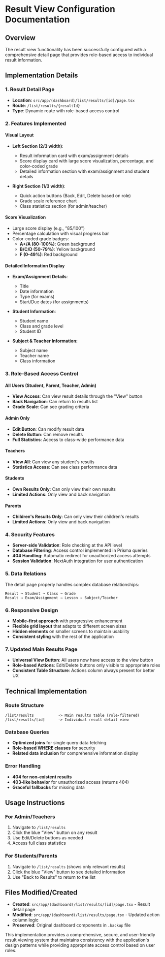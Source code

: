 # Result View Configuration Documentation

## Overview

The result view functionality has been successfully configured with a comprehensive detail page that provides role-based access to individual result information.

## Implementation Details

### 1. **Result Detail Page**

- **Location**: `src/app/(dashboard)/list/results/[id]/page.tsx`
- **Route**: `/list/results/{resultId}`
- **Type**: Dynamic route with role-based access control

### 2. **Features Implemented**

#### **Visual Layout**

- **Left Section (2/3 width)**:
  - Result information card with exam/assignment details
  - Score display card with large score visualization, percentage, and color-coded grade
  - Detailed information section with exam/assignment and student details

- **Right Section (1/3 width)**:
  - Quick action buttons (Back, Edit, Delete based on role)
  - Grade scale reference chart
  - Class statistics section (for admin/teacher)

#### **Score Visualization**

- Large score display (e.g., "85/100")
- Percentage calculation with visual progress bar
- Color-coded grade badges:
  - **A+/A (80-100%)**: Green background
  - **B/C/D (50-79%)**: Yellow background
  - **F (0-49%)**: Red background

#### **Detailed Information Display**

- **Exam/Assignment Details**:
  - Title
  - Date information
  - Type (for exams)
  - Start/Due dates (for assignments)

- **Student Information**:
  - Student name
  - Class and grade level
  - Student ID

- **Subject & Teacher Information**:
  - Subject name
  - Teacher name
  - Class information

### 3. **Role-Based Access Control**

#### **All Users (Student, Parent, Teacher, Admin)**

- **View Access**: Can view result details through the "View" button
- **Back Navigation**: Can return to results list
- **Grade Scale**: Can see grading criteria

#### **Admin Only**

- **Edit Button**: Can modify result data
- **Delete Button**: Can remove results
- **Full Statistics**: Access to class-wide performance data

#### **Teachers**

- **View All**: Can view any student's results
- **Statistics Access**: Can see class performance data

#### **Students**

- **Own Results Only**: Can only view their own results
- **Limited Actions**: Only view and back navigation

#### **Parents**

- **Children's Results Only**: Can only view their children's results
- **Limited Actions**: Only view and back navigation

### 4. **Security Features**

- **Server-side Validation**: Role checking at the API level
- **Database Filtering**: Access control implemented in Prisma queries
- **404 Handling**: Automatic redirect for unauthorized access attempts
- **Session Validation**: NextAuth integration for user authentication

### 5. **Data Relations**

The detail page properly handles complex database relationships:

```
Result → Student → Class → Grade
Result → Exam/Assignment → Lesson → Subject/Teacher
```

### 6. **Responsive Design**

- **Mobile-first approach** with progressive enhancement
- **Flexible grid layout** that adapts to different screen sizes
- **Hidden elements** on smaller screens to maintain usability
- **Consistent styling** with the rest of the application

### 7. **Updated Main Results Page**

- **Universal View Button**: All users now have access to the view button
- **Role-based Actions**: Edit/Delete buttons only visible to appropriate roles
- **Consistent Table Structure**: Actions column always present for better UX

## Technical Implementation

### **Route Structure**

```
/list/results           -> Main results table (role-filtered)
/list/results/[id]      -> Individual result detail view
```

### **Database Queries**

- **Optimized joins** for single query data fetching
- **Role-based WHERE clauses** for security
- **Related data inclusion** for comprehensive information display

### **Error Handling**

- **404 for non-existent results**
- **403-like behavior** for unauthorized access (returns 404)
- **Graceful fallbacks** for missing data

## Usage Instructions

### **For Admin/Teachers**

1. Navigate to `/list/results`
2. Click the blue "View" button on any result
3. Use Edit/Delete buttons as needed
4. Access full class statistics

### **For Students/Parents**

1. Navigate to `/list/results` (shows only relevant results)
2. Click the blue "View" button to see detailed information
3. Use "Back to Results" to return to the list

## Files Modified/Created

- **Created**: `src/app/(dashboard)/list/results/[id]/page.tsx` - Result detail page
- **Modified**: `src/app/(dashboard)/list/results/page.tsx` - Updated action column logic
- **Preserved**: Original dashboard components in `.backup` file

This implementation provides a comprehensive, secure, and user-friendly result viewing system that maintains consistency with the application's design patterns while providing appropriate access control based on user roles.
